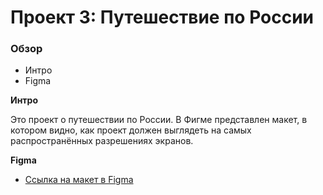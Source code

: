 # Проект 3: Путешествие по России

### Обзор
* Интро
* Figma

**Интро**

Это проект о путешествии по России.
В Фигме представлен макет, в котором видно, как проект должен выглядеть на самых распространённых разрешениях экранов.


**Figma**

* [Ссылка на макет в Figma](https://www.figma.com/file/OyRWEjU6wBwRe1hapzQoLx/Sprint-3%3A-Russia-%2F-desktop-%2B-mobile?node-id=28503%3A0)

